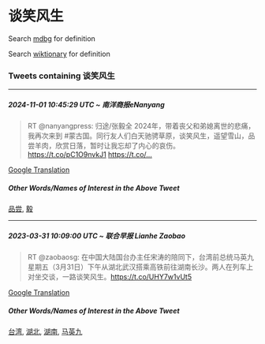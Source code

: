 # 谈笑风生

Search [mdbg](https://www.mdbg.net/chinese/dictionary?page=worddict&wdrst=0&wdqb=谈笑风生) for definition

Search [wiktionary](https://en.wiktionary.org/wiki/谈笑风生) for definition

### Tweets containing 谈笑风生

___
##### 2024-11-01 10:45:29 UTC ~ 南洋商报eNanyang
> RT @nanyangpress: 归途/张毅全 2024年，带着丧父和弟媳离世的悲痛，我再次来到 #蒙古国。同行友人们白天驰骋草原，谈笑风生，遥望雪山，品尝羊肉，欣赏日落，暂时让我忘却了内心的哀伤。https://t.co/pC1O9nvkJ1 https://t.co/…

[Google Translation](https://translate.google.com/?hi=en&tab=TT&sl=zh-CN&tl=en&op=translate&text=RT+%40nanyangpress%3A+%E5%BD%92%E9%80%94%2F%E5%BC%A0%E6%AF%85%E5%85%A8+2024%E5%B9%B4%EF%BC%8C%E5%B8%A6%E7%9D%80%E4%B8%A7%E7%88%B6%E5%92%8C%E5%BC%9F%E5%AA%B3%E7%A6%BB%E4%B8%96%E7%9A%84%E6%82%B2%E7%97%9B%EF%BC%8C%E6%88%91%E5%86%8D%E6%AC%A1%E6%9D%A5%E5%88%B0+%23%E8%92%99%E5%8F%A4%E5%9B%BD%E3%80%82%E5%90%8C%E8%A1%8C%E5%8F%8B%E4%BA%BA%E4%BB%AC%E7%99%BD%E5%A4%A9%E9%A9%B0%E9%AA%8B%E8%8D%89%E5%8E%9F%EF%BC%8C%E8%B0%88%E7%AC%91%E9%A3%8E%E7%94%9F%EF%BC%8C%E9%81%A5%E6%9C%9B%E9%9B%AA%E5%B1%B1%EF%BC%8C%E5%93%81%E5%B0%9D%E7%BE%8A%E8%82%89%EF%BC%8C%E6%AC%A3%E8%B5%8F%E6%97%A5%E8%90%BD%EF%BC%8C%E6%9A%82%E6%97%B6%E8%AE%A9%E6%88%91%E5%BF%98%E5%8D%B4%E4%BA%86%E5%86%85%E5%BF%83%E7%9A%84%E5%93%80%E4%BC%A4%E3%80%82https%3A%2F%2Ft.co%2FpC1O9nvkJ1+https%3A%2F%2Ft.co%2F%E2%80%A6)
##### Other Words/Names of Interest in the Above Tweet
[品尝](品尝.md), [毅](毅.md)
___
##### 2023-03-31 10:09:00 UTC ~ 联合早报 Lianhe Zaobao
> RT @zaobaosg: 在中国大陆国台办主任宋涛的陪同下，台湾前总统马英九星期五（3月31日）下午从湖北武汉搭乘高铁前往湖南长沙。两人在列车上对坐交谈，一路谈笑风生。https://t.co/UHY7w1vUt5

[Google Translation](https://translate.google.com/?hi=en&tab=TT&sl=zh-CN&tl=en&op=translate&text=RT+%40zaobaosg%3A+%E5%9C%A8%E4%B8%AD%E5%9B%BD%E5%A4%A7%E9%99%86%E5%9B%BD%E5%8F%B0%E5%8A%9E%E4%B8%BB%E4%BB%BB%E5%AE%8B%E6%B6%9B%E7%9A%84%E9%99%AA%E5%90%8C%E4%B8%8B%EF%BC%8C%E5%8F%B0%E6%B9%BE%E5%89%8D%E6%80%BB%E7%BB%9F%E9%A9%AC%E8%8B%B1%E4%B9%9D%E6%98%9F%E6%9C%9F%E4%BA%94%EF%BC%883%E6%9C%8831%E6%97%A5%EF%BC%89%E4%B8%8B%E5%8D%88%E4%BB%8E%E6%B9%96%E5%8C%97%E6%AD%A6%E6%B1%89%E6%90%AD%E4%B9%98%E9%AB%98%E9%93%81%E5%89%8D%E5%BE%80%E6%B9%96%E5%8D%97%E9%95%BF%E6%B2%99%E3%80%82%E4%B8%A4%E4%BA%BA%E5%9C%A8%E5%88%97%E8%BD%A6%E4%B8%8A%E5%AF%B9%E5%9D%90%E4%BA%A4%E8%B0%88%EF%BC%8C%E4%B8%80%E8%B7%AF%E8%B0%88%E7%AC%91%E9%A3%8E%E7%94%9F%E3%80%82https%3A%2F%2Ft.co%2FUHY7w1vUt5)
##### Other Words/Names of Interest in the Above Tweet
[台湾](台湾.md), [湖北](湖北.md), [湖南](湖南.md), [马英九](马英九.md)
